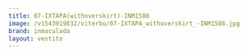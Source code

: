```yaml
---
title: 07-IXTAPA(withoverskirt)-INM1586
image: /v1543919832/viterbo/07-IXTAPA_withoverskirt_-INM1586.jpg
brand: inmaculada
layout: vestito
---
```

